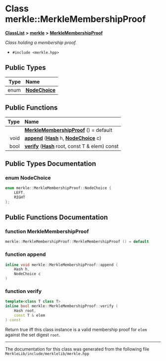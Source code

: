 

# Class merkle::MerkleMembershipProof



[**ClassList**](annotated.md) **>** [**merkle**](namespacemerkle.md) **>** [**MerkleMembershipProof**](classmerkle_1_1_merkle_membership_proof.md)



_Class holding a membership proof._ 

* `#include <merkle.hpp>`

















## Public Types

| Type | Name |
| ---: | :--- |
| enum  | [**NodeChoice**](#enum-nodechoice)  <br> |




















## Public Functions

| Type | Name |
| ---: | :--- |
|   | [**MerkleMembershipProof**](#function-merklemembershipproof) () = default<br> |
|  void | [**append**](#function-append) ([**Hash**](namespacemerkle.md#typedef-hash) h, [**NodeChoice**](classmerkle_1_1_merkle_membership_proof.md#enum-nodechoice) c) <br> |
|  bool | [**verify**](#function-verify) ([**Hash**](namespacemerkle.md#typedef-hash) root, const T & elem) const<br> |




























## Public Types Documentation




### enum NodeChoice 

```C++
enum merkle::MerkleMembershipProof::NodeChoice {
    LEFT,
    RIGHT
};
```



## Public Functions Documentation




### function MerkleMembershipProof 

```C++
merkle::MerkleMembershipProof::MerkleMembershipProof () = default
```






### function append 

```C++
inline void merkle::MerkleMembershipProof::append (
    Hash h,
    NodeChoice c
) 
```






### function verify 


```C++
template<class T class T>
inline bool merkle::MerkleMembershipProof::verify (
    Hash root,
    const T & elem
) const
```



Return true iff this class instance is a valid membership proof for `elem` against the set digest `root`. 


        

------------------------------
The documentation for this class was generated from the following file `MerkleLib/include/merklelib/merkle.hpp`

